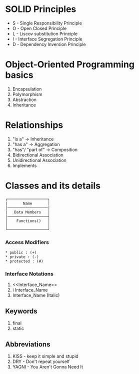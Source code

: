 # SOLID Principles

* S - Single Responsibility Principle
* O - Open Closed Principle
* L - Liscov substitution Principle
* I - Interface Segregation Principle
* D - Dependency Inversion Principle

# Object-Oriented Programming basics

1. Encapsulation
2. Polymorphism
3. Abstraction
4. Inheritance

# Relationships

1. "is a" -> Inheritance
2. "has a" -> Aggregation
3. "has"/ "part of" -> Composition
4. Bidirectional Association
5. Unidirectional Association
6. Implements

# Classes and its details
	┌──────────────────┐
	|       Name       │  
	│──────────────────|   
    |   Data Members   │  
	│──────────────────┤  
	│    Functions()   │  
	│                  │  
	└──────────────────┘        

### Access Modifiers
    * public : (+)
    * private : (-)
    * protected : (#)

### Interface Notations
1. <<Interface_Name>>
2. i Interface_Name
3. Interface_Name (Italic)

## Keywords
1. final
2. static

## Abbreviations
1. KISS - keep it simple and stupid
2. DRY - Don't repeat yourself
3. YAGNI - You Aren't Gonna Need It 
